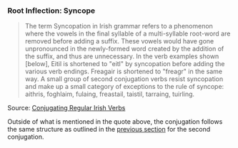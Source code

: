 ### Root Inflection: Syncope

> The term Syncopation in Irish grammar refers to a phenomenon where the vowels in the final syllable of a multi-syllable root-word are removed before adding a suffix. These vowels would have gone unpronounced in the newly-formed word created by the addition of the suffix, and thus are unnecessary. In the verb examples shown [below], Eitil is shortened to "eitl" by syncopation before adding the various verb endings. Freagair is shortened to "freagr" in the same way. A small group of second conjugation verbs resist syncopation and make up a small category of exceptions to the rule of syncope: aithris, foghlaim, fulaing, freastail, taistil, tarraing, tuirling.

Source: [Conjugating Regular Irish Verbs](https://gaeilge.org/verbs/Verbs.pdf)

Outside of what is mentioned in the quote above, the conjugation follows the same structure as outlined in the [previous section](#second-conjugation) for the second conjugation.
